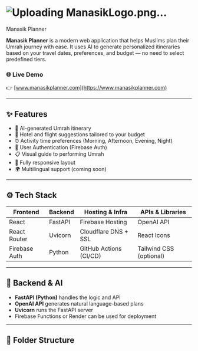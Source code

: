 # ![Uploading ManasikLogo.png…]()
 Manasik Planner

**Manasik Planner** is a modern web application that helps Muslims plan their Umrah journey with ease. It uses AI to generate personalized itineraries based on your travel dates, preferences, and budget — no need to select predefined tiers.

### 🌐 Live Demo  
👉 [www.manasikplanner.com](https://www.manasikplanner.com)

---

## ✨ Features

- 📆 AI-generated Umrah itinerary
- 🏨 Hotel and flight suggestions tailored to your budget
- ⏰ Activity time preferences (Morning, Afternoon, Evening, Night)
- 🔐 User Authentication (Firebase Auth)
- 📋 Visual guide to performing Umrah
- 📱 Fully responsive layout
- 🌍 Multilingual support (coming soon)

---

## ⚙️ Tech Stack

| Frontend        | Backend     | Hosting & Infra       | APIs & Libraries         |
|----------------|-------------|------------------------|---------------------------|
| React           | FastAPI     | Firebase Hosting       | OpenAI API                |
| React Router    | Uvicorn     | Cloudflare DNS + SSL   | React Icons               |
| Firebase Auth   | Python      | GitHub Actions (CI/CD) | Tailwind CSS (optional)  |

---

## 🧠 Backend & AI

- **FastAPI (Python)** handles the logic and API
- **OpenAI API** generates natural language-based plans
- **Uvicorn** runs the FastAPI server
- Firebase Functions or Render can be used for deployment

---

## 📁 Folder Structure

